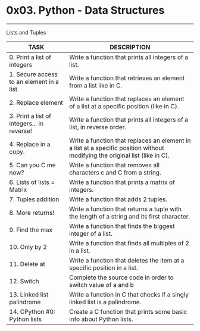 # 0x03. Python - Data Structures
- - -
 Lists and Tuples

| TASK | DESCRIPTION |
| ------ | ------ |
|0. Print a list of integers |Write a function that prints all integers of a list.|
|1. Secure access to an element in a list |Write a function that retrieves an element from a list like in C.|
|2. Replace element |Write a function that replaces an element of a list at a specific position (like in C).|
|3. Print a list of integers... in reverse! |Write a function that prints all integers of a list, in reverse order.|
|4. Replace in a copy. |Write a function that replaces an element in a list at a specific position without modifying the original list (like in C).|
|5. Can you C me now? |Write a function that removes all characters c and C from a string.|
|6. Lists of lists = Matrix |Write a function that prints a matrix of integers.|
|7. Tuples addition |Write a function that adds 2 tuples.|
|8. More returns! |Write a function that returns a tuple with the length of a string and its first character.|
|9. Find the max |Write a function that finds the biggest integer of a list.|
|10. Only by 2 |Write a function that finds all multiples of 2 in a list.|
|11. Delete at |Write a function that deletes the item at a specific position in a list.|
|12. Switch |Complete the source code in order to switch value of a and b|
|13. Linked list palindrome |Write a function in C that checks if a singly linked list is a palindrome.|
|14. CPython #0: Python lists |Create a C function that prints some basic info about Python lists.|
